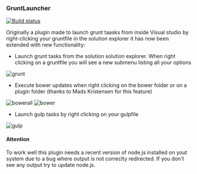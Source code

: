 ### GruntLauncher

[![Build status](https://ci.appveyor.com/api/projects/status/objiqfvmt0wlxed4/branch/master?svg=true)](https://ci.appveyor.com/project/Bjornej/gruntlauncher/branch/master)

Originally a plugin made to launch grunt taasks from inside Visual studio by right-clicking your gruntfile in the solution explorer it has now been extended with new functionality:

- Launch grunt tasks from the solution solution explorer. When  right clicking on a gruntfile you will see a new submenu listing all your options 

![grunt](http://bjornej.github.io/images/grunt.png)

- Execute bower updates when right clicking on the bower folder or on a plugin folder (thanks to Mads Kristensen for this feature) 

![bowerall](http://bjornej.github.io/images/bowerall.png)
![bower](http://bjornej.github.io/images/bower.png)

- Launch gulp tasks by right clicking on your gulpfile

![gulp](http://bjornej.github.io/images/gulp.png)

#### Attention

To work well this plugin needs a recent version of node.js installed on yout system due to a bug where output is not correclty redirected. If you don't see any output try to update node.js.
